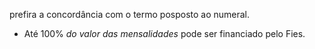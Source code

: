 prefira a concordância com o termo posposto ao numeral.

- Até 100% _do valor das mensalidades_ pode ser financiado pelo Fies.